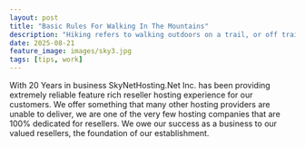 ```yaml
---
layout: post
title: "Basic Rules For Walking In The Mountains"
description: "Hiking refers to walking outdoors on a trail, or off trail, for recreational purposes."
date: 2025-08-21
feature_image: images/sky3.jpg
tags: [tips, work]
---
```

With 20 Years in business SkyNetHosting.Net Inc. has been providing extremely reliable feature rich reseller hosting experience for our customers. We offer something that many other hosting providers are unable to deliver, we are one of the very few hosting companies that are 100% dedicated for resellers. We owe our success as a business to our valued resellers, the foundation of our establishment.
